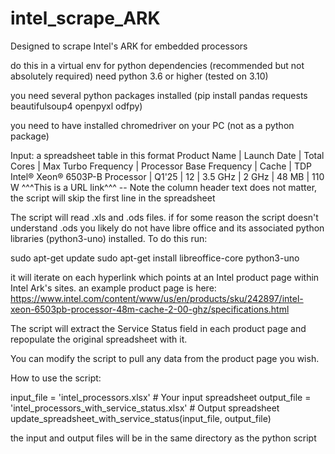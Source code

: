# intel_scrape_ARK
Designed to scrape Intel's ARK for embedded processors

do this in a virtual env for python dependencies (recommended but not absolutely required)
need python 3.6 or higher (tested on 3.10)

you need several python packages installed (pip install pandas requests beautifulsoup4 openpyxl odfpy)

you need to have installed chromedriver on your PC (not as a python package)

Input:
a spreadsheet table in this format
         Product Name          |  Launch Date  |  Total Cores  |  Max Turbo Frequency  |  Processor Base Frequency  |  Cache  | TDP
Intel® Xeon® 6503P-B Processor | 	   Q1'25	   |     12	       |     3.5 GHz	         |          2 GHz	            |  48 MB  | 110 W
      ^^^This is a URL link^^^
-- Note the column header text does not matter, the script will skip the first line in the spreadsheet

The script will read .xls and .ods files.  if for some reason the script doesn't understand .ods you likely do not have
libre office and its associated python libraries (python3-uno) installed.   To do this run: 

sudo apt-get update
sudo apt-get install libreoffice-core python3-uno

it will iterate on each hyperlink which points at an Intel product page within Intel Ark's sites.
an example product page is here: https://www.intel.com/content/www/us/en/products/sku/242897/intel-xeon-6503pb-processor-48m-cache-2-00-ghz/specifications.html 

The script will extract the Service Status field in each product page and repopulate the original spreadsheet with it.

You can modify the script to pull any data from the product page you wish. 

How to use the script: 

input_file = 'intel_processors.xlsx'  # Your input spreadsheet
output_file = 'intel_processors_with_service_status.xlsx'  # Output spreadsheet
update_spreadsheet_with_service_status(input_file, output_file)

the input and output files will be in the same directory as the python script
